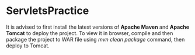 # ServletsPractice

It is advised to first install the latest versions of **Apache Maven** and **Apache Tomcat** to deploy the project.
To view it in browser, compile and then package the project to WAR file using *mvn clean package* command, then deploy to Tomcat.
